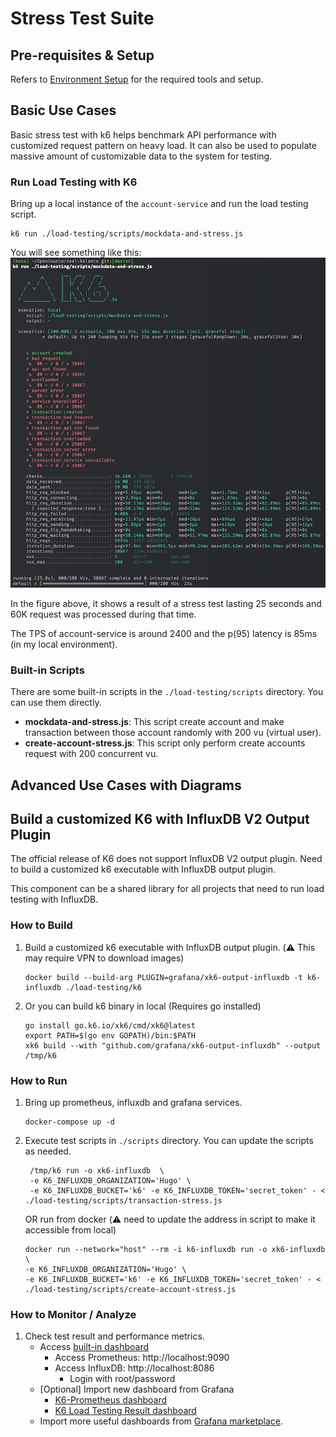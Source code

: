 # Stress Test Suite

## Pre-requisites & Setup

Refers to [Environment Setup](../docs/DevelopmentEnvironment.md) for the required tools and setup.

## Basic Use Cases

Basic stress test with k6 helps benchmark API performance with customized request pattern on heavy load.
It can also be used to populate massive amount of customizable data to the system for testing.

### Run Load Testing with K6

Bring up a local instance of the `account-service` and run the load testing script.
   ```shell
   k6 run ./load-testing/scripts/mockdata-and-stress.js
   ```

You will see something like this:
![benchmark](../docs/img/k6-benchmark.png)

In the figure above, it shows a result of a stress test lasting 25 seconds and 60K request was processed during that time. 

The TPS of account-service is around 2400 and the p(95) latency is 85ms (in my local environment).

### Built-in Scripts

There are some built-in scripts in the `./load-testing/scripts` directory. You can use them directly.

* **mockdata-and-stress.js**: This script create account and make transaction between those account randomly with 200 vu (virtual user).
* **create-account-stress.js**: This script only perform create accounts request with 200 concurrent vu.

## Advanced Use Cases with Diagrams

## Build a customized K6 with InfluxDB V2 Output Plugin

The official release of K6 does not support InfluxDB V2 output plugin. 
Need to build a customized k6 executable with InfluxDB output plugin.

This component can be a shared library for all projects that need to run load testing with InfluxDB.

### How to Build

1. Build a customized k6 executable with InfluxDB output plugin. (:warning: This may require VPN to download images)
    ```shell
    docker build --build-arg PLUGIN=grafana/xk6-output-influxdb -t k6-influxdb ./load-testing/k6
    ```
1. Or you can build k6 binary in local (Requires go installed)
   ```shell
   go install go.k6.io/xk6/cmd/xk6@latest
   export PATH=$(go env GOPATH)/bin:$PATH
   xk6 build --with "github.com/grafana/xk6-output-influxdb" --output /tmp/k6
   ```

### How to Run

1. Bring up prometheus, influxdb and grafana services.
    ```shell
    docker-compose up -d
    ```
1. Execute test scripts in `./scripts` directory. You can update the scripts as needed.
   ```shell
    /tmp/k6 run -o xk6-influxdb  \
    -e K6_INFLUXDB_ORGANIZATION='Hugo' \
    -e K6_INFLUXDB_BUCKET='k6' -e K6_INFLUXDB_TOKEN='secret_token' - < ./load-testing/scripts/transaction-stress.js
   ```
   OR run from docker (:warning: need to update the address in script to make it accessible from local)
   ```shell
   docker run --network="host" --rm -i k6-influxdb run -o xk6-influxdb \
   -e K6_INFLUXDB_ORGANIZATION='Hugo' \
   -e K6_INFLUXDB_BUCKET='k6' -e K6_INFLUXDB_TOKEN='secret_token' - < ./load-testing/scripts/create-account-stress.js
   ```

### How to Monitor / Analyze

1. Check test result and performance metrics.
   * Access [built-in dashboard](http://localhost:3000/d/dba00ead-0f0a-4c1d-a3f6-505d886ab946/k6-built-in-load-testing-results?orgId=1&refresh=5s)
      * Access Prometheus: http://localhost:9090
      * Access InfluxDB: http://localhost:8086
        * Login with root/password
   * [Optional] Import new dashboard from Grafana
     * [K6-Prometheus dashboard](https://grafana.com/grafana/dashboards/19665-k6-prometheus/)
     * [K6 Load Testing Result dashboard](https://grafana.com/grafana/dashboards/2587-k6-load-testing-results/)
   * Import more useful dashboards from [Grafana marketplace](https://grafana.com/grafana/dashboards/).
